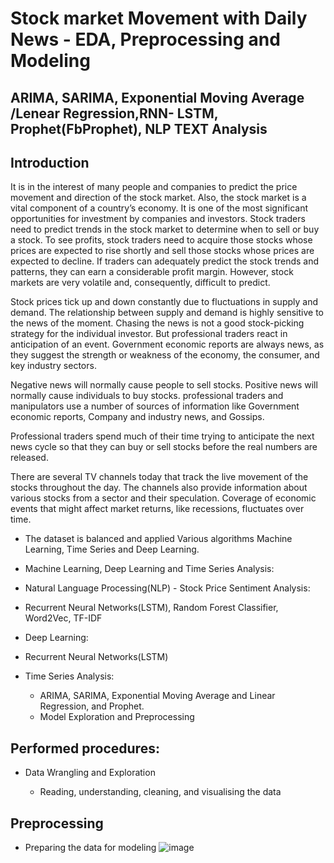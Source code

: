 # Stock market Movement with Daily News - EDA, Preprocessing and Modeling
 ## ARIMA, SARIMA, Exponential Moving Average /Lenear Regression,RNN- LSTM,  Prophet(FbProphet), NLP TEXT Analysis
## Introduction
It is in the interest of many people and companies to predict the price movement and direction of the stock market. Also, the stock market is a vital component of a country’s economy. It is one of the most significant opportunities for investment by companies and investors. Stock traders need to predict trends in the stock market to determine when to sell or buy a stock. To see profits, stock traders need to acquire those stocks whose prices are expected to rise shortly and sell those stocks whose prices are expected to decline. If traders can adequately predict the stock trends and patterns, they can earn a considerable profit margin. However, stock markets are very volatile and, consequently, difficult to predict.

Stock prices tick up and down constantly due to fluctuations in supply and demand. The relationship between supply and demand is highly sensitive to the news of the moment. Chasing the news is not a good stock-picking strategy for the individual investor. But professional traders react in anticipation of an event. Government economic reports are always news, as they suggest the strength or weakness of the economy, the consumer, and key industry sectors.

Negative news will normally cause people to sell stocks. Positive news will normally cause individuals to buy stocks. professional traders and manipulators use a number of sources of information like Government economic reports, Company and industry news, and Gossips.

Professional traders spend much of their time trying to anticipate the next news cycle so that they can buy or sell stocks before the real numbers are released.

There are several TV channels today that track the live movement of the stocks throughout the day. The channels also provide information about various stocks from a sector and their speculation. Coverage of economic events that might affect market returns, like recessions, fluctuates over time.

 - The dataset is balanced and applied Various algorithms Machine Learning, Time Series and Deep Learning.

 - Machine Learning, Deep Learning and Time Series Analysis:
 - Natural Language Processing(NLP) - Stock Price Sentiment Analysis:

 - Recurrent Neural Networks(LSTM), Random Forest Classifier, Word2Vec, TF-IDF
 - Deep Learning:

 - Recurrent Neural Networks(LSTM)
 - Time Series Analysis:

   - ARIMA, SARIMA, Exponential Moving Average and Linear Regression, and Prophet.
   - Model Exploration and Preprocessing
## Performed procedures:
 - Data Wrangling and Exploration

    - Reading, understanding, cleaning, and visualising the data
## Preprocessing

 - Preparing the data for modeling
 ![image](https://user-images.githubusercontent.com/84294406/202928855-908a91a1-03eb-4664-80df-54ca79bd27ac.png)
